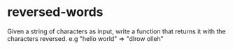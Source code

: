 # reversed-words

Given a string of characters as input, write a function that returns it with the characters reversed.
  e.g "hello world" => "dlrow olleh"
